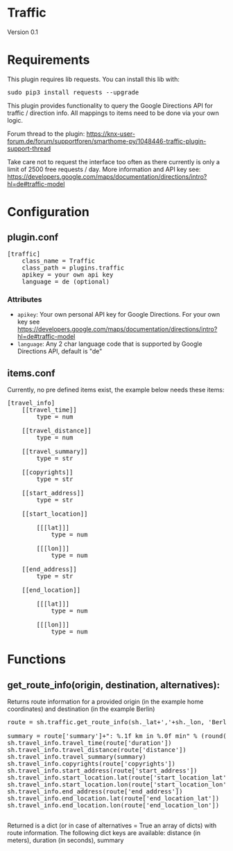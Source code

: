 # Traffic

Version 0.1

# Requirements
This plugin requires lib requests. You can install this lib with:
<pre>
sudo pip3 install requests --upgrade
</pre>

This plugin provides functionality to query the Google Directions API for traffic / direction info.
All mappings to items need to be done via your own logic.

Forum thread to the plugin: https://knx-user-forum.de/forum/supportforen/smarthome-py/1048446-traffic-plugin-support-thread

Take care not to request the interface too often as there currently is only a limit of 2500 free requests / day.
More information and API key see: https://developers.google.com/maps/documentation/directions/intro?hl=de#traffic-model

# Configuration

## plugin.conf
<pre>
[traffic]
    class_name = Traffic
    class_path = plugins.traffic
    apikey = your own api key
    language = de (optional)
</pre>

### Attributes
  * `apikey`: Your own personal API key for Google Directions. For your own key see https://developers.google.com/maps/documentation/directions/intro?hl=de#traffic-model
  * `language`: Any 2 char language code that is supported by Google Directions API, default is "de"

## items.conf

Currently, no pre defined items exist, the example below needs these items:
<pre>
[travel_info]
    [[travel_time]]
        type = num

    [[travel_distance]]
        type = num

    [[travel_summary]]
        type = str

    [[copyrights]]
        type = str

    [[start_address]]
        type = str

    [[start_location]]

        [[[lat]]]
            type = num

        [[[lon]]]
            type = num

    [[end_address]]
        type = str

    [[end_location]]

        [[[lat]]]
            type = num

        [[[lon]]]
            type = num
</pre>
# Functions

## get_route_info(origin, destination, alternatives):
Returns route information for a provided origin (in the example home coordinates) and destination (in the example Berlin)
<pre>
route = sh.traffic.get_route_info(sh._lat+','+sh._lon, 'Berlin', False)

summary = route['summary']+": %.1f km in %.0f min" % (round(route['duration']/60,2), round(route['distance']/1000,2))
sh.travel_info.travel_time(route['duration'])
sh.travel_info.travel_distance(route['distance'])
sh.travel_info.travel_summary(summary)
sh.travel_info.copyrights(route['copyrights'])
sh.travel_info.start_address(route['start_address'])
sh.travel_info.start_location.lat(route['start_location_lat'])
sh.travel_info.start_location.lon(route['start_location_lon'])
sh.travel_info.end_address(route['end_address'])
sh.travel_info.end_location.lat(route['end_location_lat'])
sh.travel_info.end_location.lon(route['end_location_lon'])

</pre>
Returned is a dict (or in case of alternatives = True an array of dicts) with route information.
The following dict keys are available: distance (in meters), duration (in seconds), summary